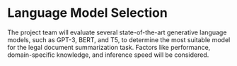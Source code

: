 
# Language Model Selection

The project team will evaluate several state-of-the-art generative language models, such as GPT-3, BERT, and T5, to determine the most suitable model for the legal document summarization task. Factors like performance, domain-specific knowledge, and inference speed will be considered.
